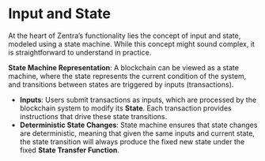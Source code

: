 # Input and State

At the heart of Zentra’s functionality lies the concept of input and state, modeled using a state machine. While this concept might sound complex, it is straightforward to understand in practice.

**State Machine Representation**: A blockchain can be viewed as a state machine, where the state represents the current condition of the system, and transitions between states are triggered by inputs (transactions).

* **Inputs**: Users submit transactions as inputs, which are processed by the blockchain system to modify its **State**. Each transaction provides instructions that drive these state transitions.
* **Deterministic State Changes**: State machine ensures that state changes are deterministic, meaning that given the same inputs and current state, the state transition will always produce the fixed new state under the fixed **State Transfer Function**.

